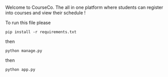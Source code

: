 Welcome to CourseCo. The all in one platform where students can register into courses and view their schedule !

To run this file please 

```pip install -r requirements.txt```

then

```python manage.py```

then 

```python app.py```
